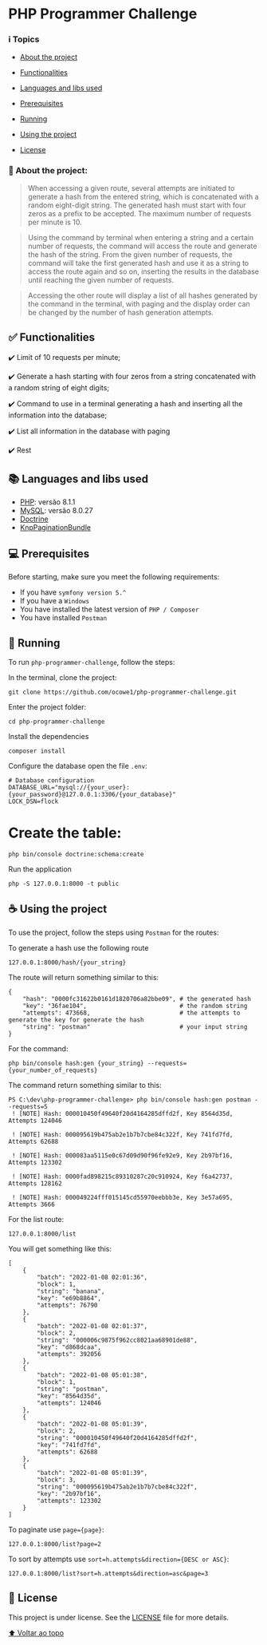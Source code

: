 # PHP Programmer Challenge

### :information_source: Topics
- [About the project](#blue_book-about-the-project)

- [Functionalities](#white_check_mark-functionalities)

- [Languages and libs used ](#books-languages-and-libs-used)

- [Prerequisites](#computer-prerequisites)

- [Running](#rocket-running)

- [Using the project](coffee-using-the-project)

- [License](pencil-license)


### :blue_book: About the project:

> When accessing a given route, several attempts are initiated to generate a hash from the entered string, which is concatenated with a random eight-digit string. The generated hash must start with four zeros as a prefix to be accepted. The maximum number of requests per minute is 10.

> Using the command by terminal when entering a string and a certain number of requests, the command will access the route and generate the hash of the string. From the given number of requests, the command will take the first generated hash and use it as a string to access the route again and so on, inserting the results in the database until reaching the given number of requests.

> Accessing the other route will display a list of all hashes generated by the command in the terminal, with paging and the display order can be changed by the number of hash generation attempts.

## :white_check_mark: Functionalities

:heavy_check_mark: Limit of 10 requests per minute;

:heavy_check_mark: Generate a hash starting with four zeros from a string concatenated with a random string of eight digits;

:heavy_check_mark: Command to use in a terminal generating a hash and inserting all the information into the database;

:heavy_check_mark: List all information in the database with paging

:heavy_check_mark: Rest

## :books: Languages and libs used 

- [PHP](https://www.php.net): versão 8.1.1
- [MySQL](https://dev.mysql.com/downloads/installer/): versão 8.0.27
- [Doctrine](https://www.doctrine-project.org/index.html)
- [KnpPaginationBundle](https://github.com/KnpLabs/KnpPaginatorBundle)

## :computer: Prerequisites

Before starting, make sure you meet the following requirements:

* If you have `symfony version 5.^`
* If you have a `Windows`
* You have installed the latest version of `PHP / Composer`
* You have installed `Postman`

## :rocket: Running 

To run `php-programmer-challenge`, follow the steps:

In the terminal, clone the project:
```
git clone https://github.com/ocowe1/php-programmer-challenge.git
```

Enter the project folder:

```
cd php-programmer-challenge
```

Install the dependencies

```
composer install
```

Configure the database open the file `.env`:
```
# Database configuration
DATABASE_URL="mysql://{your_user}:{your_password}@127.0.0.1:3306/{your_database}"
LOCK_DSN=flock
```

# Create the table:
```
php bin/console doctrine:schema:create
```

Run the application
```
php -S 127.0.0.1:8000 -t public
```

## :coffee: Using the project

To use the project, follow the steps using `Postman` for the routes:

To generate a hash use the following route
```
127.0.0.1:8000/hash/{your_string}
```

The route will return something similar to this:
```
{
    "hash": "0000fc31622b0161d1820706a82bbe09", # the generated hash
    "key": "36fae104",                          # the random string
    "attempts": 473668,                         # the attempts to generate the key for generate the hash
    "string": "postman"                         # your input string
}
```

For the command:
```
php bin/console hash:gen {your_string} --requests={your_number_of_requests}
```

The command return something similar to this:
```
PS C:\dev\php-programmer-challenge> php bin/console hash:gen postman --requests=5
 ! [NOTE] Hash: 000010450f49640f20d4164285dffd2f, Key 8564d35d, Attempts 124046

 ! [NOTE] Hash: 000095619b475ab2e1b7b7cbe84c322f, Key 741fd7fd, Attempts 62688

 ! [NOTE] Hash: 000083aa5115e0c67d09d90f96fe92e9, Key 2b97bf16, Attempts 123302

 ! [NOTE] Hash: 0000fad898215c89310287c20c910924, Key f6a42737, Attempts 128162

 ! [NOTE] Hash: 000049224fff015145cd55970eebbb3e, Key 3e57a695, Attempts 3666
```

For the list route:
```
127.0.0.1:8000/list
```

You will get something like this:
```
[
    {
        "batch": "2022-01-08 02:01:36",
        "block": 1,
        "string": "banana",
        "key": "e69b8864",
        "attempts": 76790
    },
    {
        "batch": "2022-01-08 02:01:37",
        "block": 2,
        "string": "000006c9875f962cc8021aa68901de88",
        "key": "d868dcaa",
        "attempts": 392056
    },
    {
        "batch": "2022-01-08 05:01:38",
        "block": 1,
        "string": "postman",
        "key": "8564d35d",
        "attempts": 124046
    },
    {
        "batch": "2022-01-08 05:01:39",
        "block": 2,
        "string": "000010450f49640f20d4164285dffd2f",
        "key": "741fd7fd",
        "attempts": 62688
    },
    {
        "batch": "2022-01-08 05:01:39",
        "block": 3,
        "string": "000095619b475ab2e1b7b7cbe84c322f",
        "key": "2b97bf16",
        "attempts": 123302
    }
]
```

To paginate use `page={page}`:
```
127.0.0.1:8000/list?page=2
```

To sort by attempts use `sort=h.attempts&direction={DESC or ASC}`:
```
127.0.0.1:8000/list?sort=h.attempts&direction=asc&page=3
```

## :pencil: License

This project is under license. See the [LICENSE](LICENSE.md) file for more details.

[⬆ Voltar ao topo](#php-programmer-challenge)<br>
